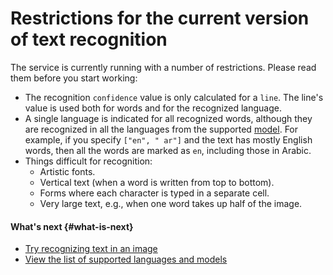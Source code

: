 # Restrictions for the current version of text recognition

The service is currently running with a number of restrictions. Please read them before you start working:

* The recognition `confidence` value is only calculated for a `line`. The line's value is used both for words and for the recognized language.
* A single language is indicated for all recognized words, although they are recognized in all the languages from the supported [model](supported-languages.md). For example, if you specify `["en", " ar"]` and the text has mostly English words, then all the words are marked as `en`, including those in Arabic.
* Things difficult for recognition:
   * Artistic fonts.
   * Vertical text (when a word is written from top to bottom).
   * Forms where each character is typed in a separate cell.
   * Very large text, e.g., when one word takes up half of the image.

#### What's next {#what-is-next}

* [Try recognizing text in an image](../../operations/ocr/text-detection.md)
* [View the list of supported languages and models](supported-languages.md)